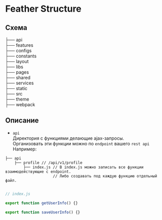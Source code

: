 # Feather Structure

## Схема 

├── api  
├── features   
├── configs   
├── constants   
├── layout    
├── libs   
├── pages            
├── shared    
├── services   
├── static    
├── src   
├── theme      
├── webpack    

## Описание

* `api`  
Директория с функциями делающие ajax-запросы.  
Организовать эти функции можно по `endpoint` вашего `rest api`  
Например:  
```
├── api  
    ├── profile // /api/v1/profile
        ├── index.js // В index.js можно записать все функции взаимодействующие с endpoint.
                     // Либо создавать под каждую функцию отдельный файл.
                     
```
```js
// index.js

export function getUserInfo() {}

export function saveUserInfo() {}
```
